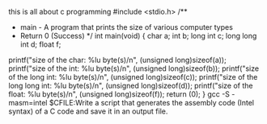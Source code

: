 this is all about c programming
#include <stdio.h>
/**
 * main - A program that prints the size of various computer types
 * Return 0 (Success)
 */
int main(void)
{
        char a;
        int b;
        long int c;
        long long int d;
        float f;

printf("size of the char: %lu byte(s)/n", (unsigned long)sizeof(a));
printf("size of the int: %lu byte(s)/n", (unsigned long)sizeof(b));
printf("size of the long int: %lu byte(s)/n", (unsigned long)sizeof(c));
printf("size of the long long int: %lu byte(s)/n", (unsigned long)sizeof(d));
printf("size of the float: %lu byte(s)/n", (unsigned long)sizeof(f));
return (0);
} 
gcc -S -masm=intel $CFILE:Write a script that generates the assembly code (Intel syntax) of a C code and save it in an output file.
